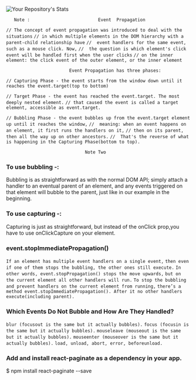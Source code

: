 ![Your Repository's Stats](https://github-readme-stats.vercel.app/api?username=Chandan9898Kumar&how_icons=true)


`   Note :                          Event  Propagation`

`// The concept of event propagation was introduced to deal with the situations`
`// in which multiple elements in the DOM hierarchy with a parent-child relationship have`
`//  event handlers for the same event, such as a mouse click. Now,`
`//  the question is which element's click event will be handled first when the user clicks`
`// on the inner element: the click event of the outer element, or the inner element`

`                        Event Propagation has three phases:`

`// Capturing Phase - the event starts from the window down until it reaches the event.target(top to bottom)`

`// Target Phase - the event has reached the event.target. The most deeply nested element.`
`// that caused the event is called a target element, accessible as event.target.`

`// Bubbling Phase - the event bubbles up from the event.target element up until it reaches the window,`
`//  meaning: when an event happens on an element, it first runs the handlers on it,`
`// then on its parent, then all the way up on other ancestors.`
`//  That's the reverse of what is happening in the Capturing Phase(bottom to top).`


`                              Note Two`

 ###                       To use bubbling -:
Bubbling is as straightforward as with the normal DOM API;
simply attach a handler to an eventual parent of an element,
and any events triggered on that element will bubble to the parent,
just like in our example in the beginning.

###                       To use capturing -:
Capturing is just as straightforward, but instead of the onClick prop,you have to use onClickCapture on your element.


###                       event.stopImmediatePropagation()

`If an element has multiple event handlers on a single event,`
`then even if one of them stops the bubbling, the other ones still execute.`
`In other words, event.stopPropagation() stops the move upwards,`
`but on the current element all other handlers will run.`
`To stop the bubbling and prevent handlers on the current element from running,`
`there’s a method event.stopImmediatePropagation(). After it no other handlers execute(including parent).`


 ###        Which Events Do Not Bubble and How Are They Handled?

`blur (focusout is the same but it actually bubbles).`
`focus (focusin is the same but it actually bubbles).`
`mouseleave (mouseout is the same but it actually bubbles).`
`mouseenter (mouseover is the same but it actually bubbles).`
`load, unload, abort, error, beforeunload.`

### Add and install react-paginate as a dependency in your app.

$ npm install react-paginate --save